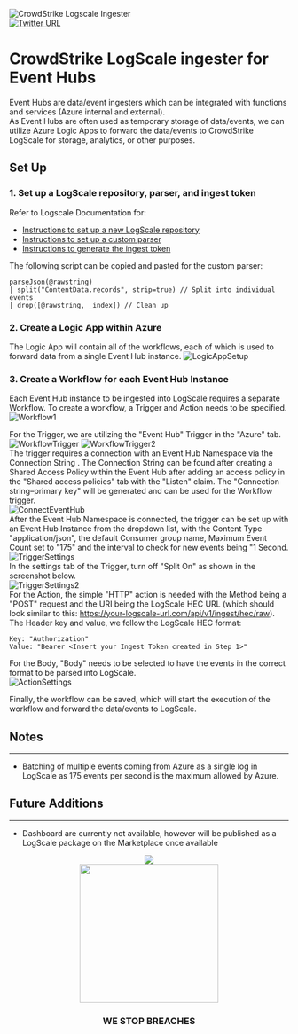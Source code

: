 ![CrowdStrike Logscale Ingester](docs/asset/cs-logo.png)  
[![Twitter URL](https://img.shields.io/twitter/url?label=Follow%20%40CrowdStrike&style=social&url=https%3A%2F%2Ftwitter.com%2FCrowdStrike)](https://twitter.com/CrowdStrike)  

# CrowdStrike LogScale ingester for Event Hubs

Event Hubs are data/event ingesters which can be integrated with functions and services (Azure internal and external).  
As Event Hubs are often used as temporary storage of data/events, we can utilize Azure Logic Apps to forward the data/events to CrowdStrike LogScale for storage, analytics, or other purposes.  
## Set Up ##

### 1. Set up a LogScale repository, parser, and ingest token
Refer to Logscale Documentation for:

* [Instructions to set up a new LogScale repository](https://library.humio.com/humio-server/repositories-create.html#repositories-create)
* [Instructions to set up a custom parser](https://library.humio.com/humio-server/parsers-create.html)
* [Instructions to generate the ingest token](https://library.humio.com/humio-server/ingesting-data-tokens.html#ingesting-data-tokens-generate#ingesting-data-tokens-generate)


The following script can be copied and pasted for the custom parser:

```
parseJson(@rawstring)
| split("ContentData.records", strip=true) // Split into individual events
| drop([@rawstring, _index]) // Clean up
```

### 2. Create a Logic App within Azure
The Logic App will contain all of the workflows, each of which is used to forward data from a single Event Hub instance.
![LogicAppSetup](/docs/asset/SetupLogicApp.png)  

### 3. Create a Workflow for each Event Hub Instance
Each Event Hub instance to be ingested into LogScale requires a separate Workflow. To create a workflow, a Trigger and Action needs to be specified.  
![Workflow1](docs/asset/Workflow1.png)
 
For the Trigger, we are utilizing the "Event Hub" Trigger in the "Azure" tab.  
![WorkflowTrigger](docs/asset/WorkflowTrigger.png)
![WorkflowTrigger2](docs/asset/WorkflowTrigger2.png)  
The trigger requires a connection with an Event Hub Namespace via the Connection String . The Connection String can be found after creating a Shared Access Policy within the Event Hub after adding an access policy in the "Shared access policies" tab with the "Listen" claim. The "Connection string–primary key" will be generated and can be used for the Workflow trigger.  
![ConnectEventHub](docs/asset/ConnectEventHub.png)  
After the Event Hub Namespace is connected, the trigger can be set up with an Event Hub Instance from the dropdown list, with the Content Type "application/json", the default Consumer  group name, Maximum Event Count set to "175" and the interval to check for new events being "1 Second.  
![TriggerSettings](docs/asset/TriggerSettings.png)  
In the settings tab of the Trigger, turn off "Split On" as shown in the screenshot below.  
![TriggerSettings2](docs/asset/TriggerSettings2.png)  
For the Action, the simple "HTTP" action is needed with the Method being a "POST" request and the URI being the LogScale HEC URL (which should look similar to this: https://your-logscale-url.com/api/v1/ingest/hec/raw). The Header key and value, we follow the LogScale HEC format:  
```
Key: "Authorization"  
Value: "Bearer <Insert your Ingest Token created in Step 1>"
```
For the Body, "Body" needs to be selected to have the events in the correct format to be parsed into LogScale.  
![ActionSettings](docs/asset/ActionSettings.png)  

Finally, the workflow can be saved, which will start the execution of the workflow and forward the data/events to LogScale.

## Notes 
---
* Batching of multiple events coming from Azure as a single log in LogScale as 175 events per second is the maximum allowed by Azure. 

## Future Additions
---
* Dashboard are currently not available, however will be published as a LogScale package on the Marketplace once available

<p align="center"><img src="docs/asset/cs-logo-footer.png"><BR/><img width="250px" src="docs/asset/adversary-red-eyes.png"></P>
<h3><P align="center">WE STOP BREACHES</P></h3>
